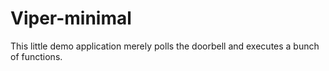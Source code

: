 # Viper-minimal

This little demo application merely polls the doorbell and executes a bunch of functions.
